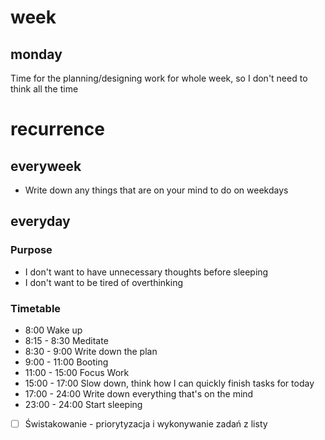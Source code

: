 # week

## monday

Time for the planning/designing work for whole week, so I don't need to think all the time

# recurrence

## everyweek
 - Write down any things that are on your mind to do on weekdays

## everyday

### Purpose
- I don't want to have unnecessary thoughts before sleeping
- I don't want to be tired of overthinking

### Timetable
- 8:00 Wake up
- 8:15 - 8:30 Meditate
- 8:30 - 9:00 Write down the plan
- 9:00 - 11:00 Booting
- 11:00 - 15:00 Focus Work
- 15:00 - 17:00 Slow down, think how I can quickly finish tasks for today
- 17:00 - 24:00 Write down everything that's on the mind
- 23:00 - 24:00 Start sleeping

- [ ] Świstakowanie - priorytyzacja i wykonywanie zadań z listy
